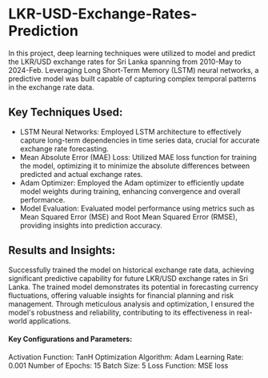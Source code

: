 # LKR-USD-Exchange-Rates-Prediction
In this project, deep learning techniques were utilized to model and predict the LKR/USD exchange rates for Sri Lanka spanning from 2010-May to 2024-Feb. Leveraging Long Short-Term Memory (LSTM) neural networks, a predictive model was built capable of capturing complex temporal patterns in the exchange rate data.


## Key Techniques Used:

- LSTM Neural Networks: Employed LSTM architecture to effectively capture long-term dependencies in time series data, crucial for accurate exchange rate forecasting.
- Mean Absolute Error (MAE) Loss: Utilized MAE loss function for training the model, optimizing it to minimize the absolute differences between predicted and actual exchange rates.
- Adam Optimizer: Employed the Adam optimizer to efficiently update model weights during training, enhancing convergence and overall performance.
- Model Evaluation: Evaluated model performance using metrics such as Mean Squared Error (MSE) and Root Mean Squared Error (RMSE), providing insights into prediction accuracy.


## Results and Insights:

Successfully trained the model on historical exchange rate data, achieving significant predictive capability for future LKR/USD exchange rates in Sri Lanka.
The trained model demonstrates its potential in forecasting currency fluctuations, offering valuable insights for financial planning and risk management.
Through meticulous analysis and optimization, I ensured the model's robustness and reliability, contributing to its effectiveness in real-world applications.


#### Key Configurations and Parameters:

Activation Function: TanH
Optimization Algorithm: Adam
Learning Rate: 0.001
Number of Epochs: 15
Batch Size: 5
Loss Function: MSE loss
